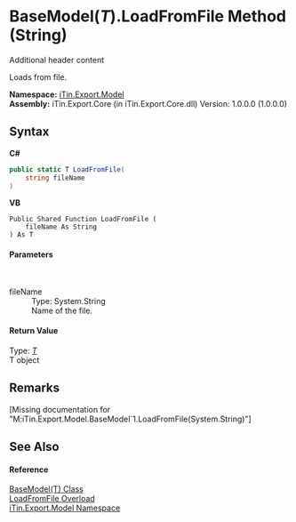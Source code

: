 # BaseModel(*T*).LoadFromFile Method (String)
Additional header content 

Loads from file.

**Namespace:**&nbsp;<a href="N_iTin_Export_Model">iTin.Export.Model</a><br />**Assembly:**&nbsp;iTin.Export.Core (in iTin.Export.Core.dll) Version: 1.0.0.0 (1.0.0.0)

## Syntax

**C#**<br />
``` C#
public static T LoadFromFile(
	string fileName
)
```

**VB**<br />
``` VB
Public Shared Function LoadFromFile ( 
	fileName As String
) As T
```


#### Parameters
&nbsp;<dl><dt>fileName</dt><dd>Type: System.String<br />Name of the file.</dd></dl>

#### Return Value
Type: <a href="T_iTin_Export_Model_BaseModel_1">*T*</a><br />T object

## Remarks
\[Missing <remarks> documentation for "M:iTin.Export.Model.BaseModel`1.LoadFromFile(System.String)"\]

## See Also


#### Reference
<a href="T_iTin_Export_Model_BaseModel_1">BaseModel(T) Class</a><br /><a href="Overload_iTin_Export_Model_BaseModel_1_LoadFromFile">LoadFromFile Overload</a><br /><a href="N_iTin_Export_Model">iTin.Export.Model Namespace</a><br />
